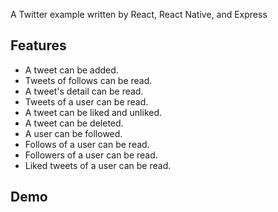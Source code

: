 A Twitter example written by React, React Native, and Express

## Features

- A tweet can be added.
- Tweets of follows can be read.
- A tweet's detail can be read.
- Tweets of a user can be read.
- A tweet can be liked and unliked.
- A tweet can be deleted.
- A user can be followed.
- Follows of a user can be read.
- Followers of a user can be read.
- Liked tweets of a user can be read.

## Demo

